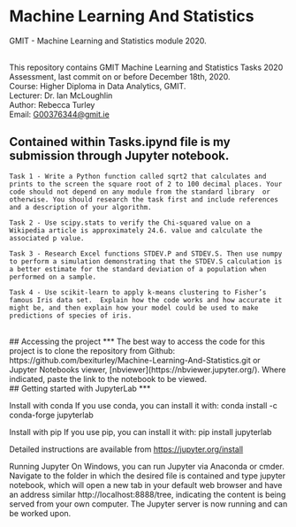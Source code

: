 # Machine Learning And Statistics

GMIT - Machine Learning and Statistics module 2020.<br><br>

This repository contains GMIT Machine Learning and Statistics Tasks 2020 Assessment, last commit on or before December 18th, 2020.<br>
Course: Higher Diploma in Data Analytics, GMIT.<br>
Lecturer: Dr. Ian McLoughlin<br>
Author: Rebecca Turley<br>
Email: G00376344@gmit.ie<br>

## Contained within Tasks.ipynd file is my submission through Jupyter notebook.  <br>

    Task 1 - Write a Python function called sqrt2 that calculates and prints to the screen the square root of 2 to 100 decimal places. Your code should not depend on any module from the standard library  or otherwise. You should research the task first and include references and a description of your algorithm.

    Task 2 - Use scipy.stats to verify the Chi-squared value on a Wikipedia article is approximately 24.6. value and calculate the associated p value.

    Task 3 - Research Excel functions STDEV.P and STDEV.S. Then use numpy to perform a simulation demonstrating that the STDEV.S calculation is a better estimate for the standard deviation of a population when performed on a sample. 

    Task 4 - Use scikit-learn to apply k-means clustering to Fisher’s famous Iris data set.  Explain how the code works and how accurate it might be, and then explain how your model could be used to make predictions of species of iris.


<br>
## Accessing the project
***
The best way to access the code for this project is to clone the repository from Github:
https://github.com/bexiturley/Machine-Learning-And-Statistics.git or Jupyter Notebooks viewer, [nbviewer](https://nbviewer.jupyter.org/). Where indicated, paste the link to the notebook to be viewed.

<br>
## Getting started with JupyterLab
***

Install with conda
If you use conda, you can install it with:
conda install -c conda-forge jupyterlab

Install with pip
If you use pip, you can install it with:
pip install jupyterlab

Detailed instructions are available from https://jupyter.org/install

Running Jupyter
On Windows, you can run Jupyter via Anaconda or cmder.  Navigate to the folder in which the desired file is contained and type jupyter notebook, which will open a new tab in your default web browser and have an address similar http://localhost:8888/tree, indicating the content is being served from your own computer.  The Jupyter server is now running and can be worked upon.